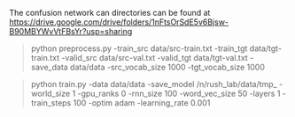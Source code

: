 The confusion network can directories can be found at https://drive.google.com/drive/folders/1nFtsOrSdE5v6Bjsw-B90MBYWvVtFBsYr?usp=sharing



> python preprocess.py -train_src data/src-train.txt -train_tgt data/tgt-train.txt -valid_src data/src-val.txt -valid_tgt data/tgt-val.txt -save_data data/data -src_vocab_size 1000 -tgt_vocab_size 1000

> python train.py -data data/data -save_model /n/rush_lab/data/tmp_ -world_size 1 -gpu_ranks 0 -rnn_size 100 -word_vec_size 50 -layers 1 -train_steps 100 -optim adam  -learning_rate 0.001
